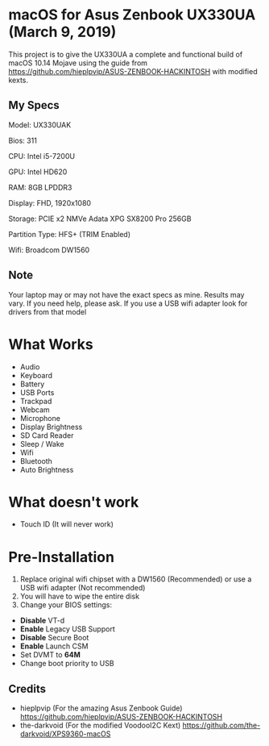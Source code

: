 # macOS for Asus Zenbook UX330UA (March 9, 2019)
This project is to give the UX330UA a complete and functional build of macOS 10.14 Mojave using the guide from  https://github.com/hieplpvip/ASUS-ZENBOOK-HACKINTOSH with modified kexts.

## My Specs 
Model: UX330UAK

Bios: 311

CPU: Intel i5-7200U

GPU: Intel HD620

RAM: 8GB LPDDR3

Display: FHD, 1920x1080

Storage: PCIE x2 NMVe Adata XPG SX8200 Pro 256GB

Partition Type: HFS+ (TRIM Enabled)

Wifi: Broadcom DW1560

## Note
Your laptop may or may not have the exact specs as mine. Results may vary. If you need help, please ask.
If you use a USB wifi adapter look for drivers from that model

# What Works
- Audio
- Keyboard
- Battery
- USB Ports
- Trackpad 
- Webcam
- Microphone
- Display Brightness
- SD Card Reader
- Sleep / Wake
- Wifi 
- Bluetooth
- Auto Brightness

# What doesn't work
- Touch ID (It will never work)

# Pre-Installation
1. Replace original wifi chipset with a DW1560 (Recommended) or use a USB wifi adapter (Not recommended)
2. You will have to wipe the entire disk 
3. Change your BIOS settings: 
  - **Disable** VT-d
  - **Enable** Legacy USB Support
  - **Disable** Secure Boot
  - **Enable** Launch CSM 
  - Set DVMT to **64M**
  - Change boot priority to USB

## Credits
- hieplpvip (For the amazing Asus Zenbook Guide) https://github.com/hieplpvip/ASUS-ZENBOOK-HACKINTOSH
- the-darkvoid (For the modified VoodooI2C Kext) https://github.com/the-darkvoid/XPS9360-macOS

